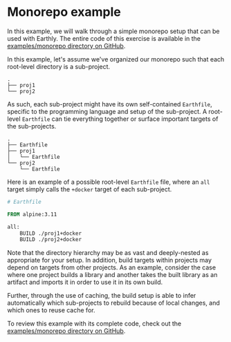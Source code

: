 # Monorepo example

In this example, we will walk through a simple monorepo setup that can be used with Earthly. The entire code of this exercise is available in the [examples/monorepo directory on GitHub](https://github.com/earthly/earthly/tree/master/examples/monorepo).

In this example, let's assume we've organized our monorepo such that each root-level directory is a sub-project.

```
.
├── proj1
└── proj2
```

As such, each sub-project might have its own self-contained `Earthfile`, specific to the programming language and setup of the sub-project. A root-level `Earthfile` can tie everything together or surface important targets of the sub-projects.

```
.
├── Earthfile
├── proj1
│   └── Earthfile
└── proj2
    └── Earthfile
```

Here is an example of a possible root-level `Earthfile` file, where an `all` target simply calls the `+docker` target of each sub-project.

```Dockerfile
# Earthfile

FROM alpine:3.11

all:
    BUILD ./proj1+docker
    BUILD ./proj2+docker
```

Note that the directory hierarchy may be as vast and deeply-nested as appropriate for your setup. In addition, build targets within projects may depend on targets from other projects. As an example, consider the case where one project builds a library and another takes the built library as an artifact and imports it in order to use it in its own build.

Further, through the use of caching, the build setup is able to infer automatically which sub-projects to rebuild because of local changes, and which ones to reuse cache for.

To review this example with its complete code, check out the [examples/monorepo directory on GitHub](https://github.com/earthly/earthly/tree/master/examples/monorepo).
